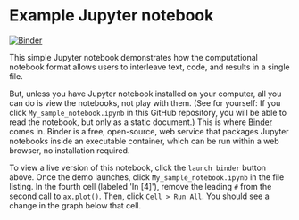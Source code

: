 # Example Jupyter notebook

[![Binder](https://mybinder.org/badge.svg)](https://mybinder.org/v2/gh/jperkel/example_notebook/master)

This simple Jupyter notebook demonstrates how the computational notebook format allows users to interleave text, code, and results in a single file. 

But, unless you have Jupyter notebook installed on your computer, all you can do is view the notebooks, not play with them. (See for yourself: If you click `My_sample_notebook.ipynb` in this GitHub repository, you will be able to read the notebook, but only as a static document.) This is where [Binder](https://mybinder.org) comes in. Binder is a free, open-source, web service that packages Jupyter notebooks inside an executable container, which can be run within a web browser, no installation required. 

To view a live version of this notebook, click the `launch binder` button above. Once the demo launches, click `My_sample_notebook.ipynb` in the file listing. In the fourth cell (labeled 'In [4]'), remove the leading `#` from the second call to `ax.plot()`. Then, click `Cell > Run All`. You should see a change in the graph below that cell.
